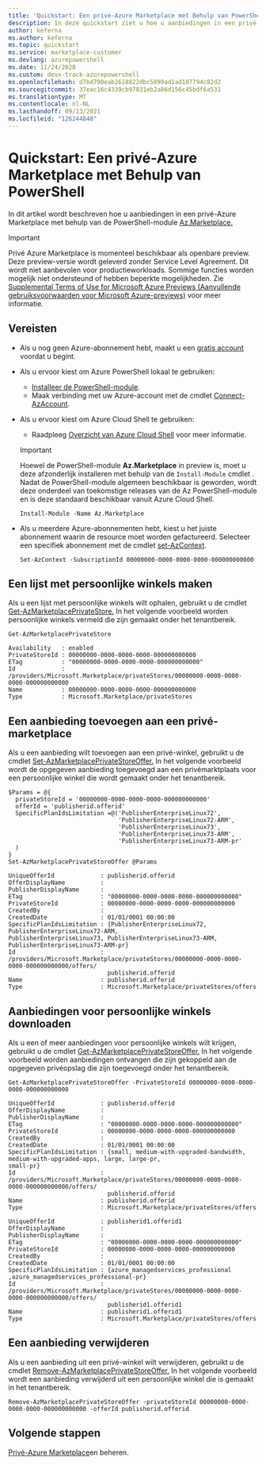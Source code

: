 ```yaml
---
title: 'Quickstart: Een privé-Azure Marketplace met Behulp van PowerShell'
description: In deze quickstart ziet u hoe u aanbiedingen in een privé-Azure Marketplace beheert met Azure PowerShell.
author: keferna
ms.author: keferna
ms.topic: quickstart
ms.service: marketplace-customer
ms.devlang: azurepowershell
ms.date: 11/24/2020
ms.custom: devx-track-azurepowershell
ms.openlocfilehash: d7bd790eab2618822dbc5099ad1ad107794c82d2
ms.sourcegitcommit: 37eac16c4339cb97831eb2a86d156c45bdf6a531
ms.translationtype: MT
ms.contentlocale: nl-NL
ms.lasthandoff: 09/13/2021
ms.locfileid: "126244848"
---
```

# <a name="quickstart-manage-a-private-azure-marketplace-using-powershell"></a>Quickstart: Een privé-Azure Marketplace met Behulp van PowerShell

In dit artikel wordt beschreven hoe u aanbiedingen in een privé-Azure Marketplace met behulp van de PowerShell-module [Az.Marketplace.](/powershell/module/az.marketplace)

> [!IMPORTANT]
> Privé Azure Marketplace is momenteel beschikbaar als openbare preview. Deze preview-versie wordt geleverd zonder Service Level Agreement. Dit wordt niet aanbevolen voor productieworkloads. Sommige functies worden mogelijk niet ondersteund of hebben beperkte mogelijkheden. Zie [Supplemental Terms of Use for Microsoft Azure Previews (Aanvullende gebruiksvoorwaarden voor Microsoft Azure-previews)](https://azure.microsoft.com/support/legal/preview-supplemental-terms/) voor meer informatie.

## <a name="requirements"></a>Vereisten

* Als u nog geen Azure-abonnement hebt, maakt u een [gratis account](https://azure.microsoft.com/free/) voordat u begint.

* Als u ervoor kiest om Azure PowerShell lokaal te gebruiken:
  * [Installeer de PowerShell-module](/powershell/azure/install-az-ps).
  * Maak verbinding met uw Azure-account met de cmdlet [Connect-AzAccount](/powershell/module/az.accounts/connect-azaccount).
* Als u ervoor kiest om Azure Cloud Shell te gebruiken:
  * Raadpleeg [Overzicht van Azure Cloud Shell](/azure/cloud-shell/overview) voor meer informatie.

  > [!IMPORTANT]
  > Hoewel de PowerShell-module **Az.Marketplace** in preview is, moet u deze afzonderlijk installeren met behulp van de `Install-Module` cmdlet . Nadat de PowerShell-module algemeen beschikbaar is geworden, wordt deze onderdeel van toekomstige releases van de Az PowerShell-module en is deze standaard beschikbaar vanuit Azure Cloud Shell.

  ```azurepowershell-interactive
  Install-Module -Name Az.Marketplace
  ```

* Als u meerdere Azure-abonnementen hebt, kiest u het juiste abonnement waarin de resource moet worden gefactureerd. Selecteer een specifiek abonnement met de cmdlet [set-AzContext](/powershell/module/az.accounts/set-azcontext).

  ```azurepowershell-interactive
  Set-AzContext -SubscriptionId 00000000-0000-0000-0000-000000000000
  ```

## <a name="list-private-stores"></a>Een lijst met persoonlijke winkels maken

Als u een lijst met persoonlijke winkels wilt ophalen, gebruikt u de cmdlet [Get-AzMarketplacePrivateStore.](/powershell/module/az.marketplace/get-azmarketplaceprivatestore) In het volgende voorbeeld worden persoonlijke winkels vermeld die zijn gemaakt onder het tenantbereik.

```azurepowershell-interactive
Get-AzMarketplacePrivateStore
```

```Output
Availability   : enabled
PrivateStoreId : 00000000-0000-0000-0000-000000000000
ETag           : "00000000-0000-0000-0000-000000000000"
Id             : /providers/Microsoft.Marketplace/privateStores/00000000-0000-0000-0000-000000000000
Name           : 00000000-0000-0000-0000-000000000000
Type           : Microsoft.Marketplace/privateStores
```

## <a name="add-an-offer-to-a-private-marketplace"></a>Een aanbieding toevoegen aan een privé-marketplace

Als u een aanbieding wilt toevoegen aan een privé-winkel, gebruikt u de cmdlet [Set-AzMarketplacePrivateStoreOffer.](/powershell/module/az.marketplace/set-azmarketplaceprivatestoreoffer) In het volgende voorbeeld wordt de opgegeven aanbieding toegevoegd aan een privémarktplaats voor een persoonlijke winkel die wordt gemaakt onder het tenantbereik.

```azurepowershell-interactive
$Params = @{
  privateStoreId = '00000000-0000-0000-0000-000000000000'
  offerId = 'publisherid.offerid'
  SpecificPlanIdsLimitation =@('PublisherEnterpriseLinux72',
                               'PublisherEnterpriseLinux72-ARM',
                               'PublisherEnterpriseLinux73',
                               'PublisherEnterpriseLinux73-ARM',
                               'PublisherEnterpriseLinux73-ARM-pr'
  )
}
Set-AzMarketplacePrivateStoreOffer @Params
```

```Output
UniqueOfferId             : publisherid.offerid
OfferDisplayName          :
PublisherDisplayName      :
ETag                      : "00000000-0000-0000-0000-000000000000"
PrivateStoreId            : 00000000-0000-0000-0000-000000000000
CreatedBy                 :
CreatedDate               : 01/01/0001 00:00:00
SpecificPlanIdsLimitation : {PublisherEnterpriseLinux72, PublisherEnterpriseLinux72-ARM,
PublisherEnterpriseLinux73, PublisherEnterpriseLinux73-ARM, PublisherEnterpriseLinux73-ARM-pr}
Id                        :
/providers/Microsoft.Marketplace/privateStores/00000000-0000-0000-0000-000000000000/offers/
                            publisherid.offerid
Name                      : publisherid.offerid
Type                      : Microsoft.Marketplace/privateStores/offers
```

## <a name="get-private-store-offers"></a>Aanbiedingen voor persoonlijke winkels downloaden

Als u een of meer aanbiedingen voor persoonlijke winkels wilt krijgen, gebruikt u de cmdlet [Get-AzMarketplacePrivateStoreOffer.](/powershell/module/az.marketplace/get-azmarketplaceprivatestoreoffer) In het volgende voorbeeld worden aanbiedingen ontvangen die zijn gekoppeld aan de opgegeven privéopslag die zijn toegevoegd onder het tenantbereik.

```azurepowershell-interactive
Get-AzMarketplacePrivateStoreOffer -PrivateStoreId 00000000-0000-0000-0000-000000000000
```

```Output
UniqueOfferId             : publisherid.offerid
OfferDisplayName          :
PublisherDisplayName      :
ETag                      : "00000000-0000-0000-0000-000000000000"
PrivateStoreId            : 00000000-0000-0000-0000-000000000000
CreatedBy                 :
CreatedDate               : 01/01/0001 00:00:00
SpecificPlanIdsLimitation : {small, medium-with-upgraded-bandwidth, medium-with-upgraded-apps, large, large-pr,
small-pr}
Id                        :
/providers/Microsoft.Marketplace/privateStores/00000000-0000-0000-0000-000000000000/offers/
                            publisherid.offerid
Name                      : publisherid.offerid
Type                      : Microsoft.Marketplace/privateStores/offers

UniqueOfferId             : publisherid1.offerid1
OfferDisplayName          :
PublisherDisplayName      :
ETag                      : "00000000-0000-0000-0000-000000000000"
PrivateStoreId            : 00000000-0000-0000-0000-000000000000
CreatedBy                 :
CreatedDate               : 01/01/0001 00:00:00
SpecificPlanIdsLimitation : {azure_managedservices_professional ,azure_managedservices_professional-pr}
Id                        :
/providers/Microsoft.Marketplace/privateStores/00000000-0000-0000-0000-000000000000/offers/
                            publisherid1.offerid1
Name                      : publisherid1.offerid1
Type                      : Microsoft.Marketplace/privateStores/offers
```

## <a name="remove-an-offer"></a>Een aanbieding verwijderen

Als u een aanbieding uit een privé-winkel wilt verwijderen, gebruikt u de cmdlet [Remove-AzMarketplacePrivateStoreOffer.](/powershell/module/az.marketplace/remove-azmarketplaceprivatestoreoffer) In het volgende voorbeeld wordt een aanbieding verwijderd uit een persoonlijke winkel die is gemaakt in het tenantbereik.

```azurepowershell-interactive
Remove-AzMarketplacePrivateStoreOffer -privateStoreId 00000000-0000-0000-0000-000000000000 -offerId publisherid.offerid
```

## <a name="next-steps"></a>Volgende stappen

[Privé-Azure Marketplace](create-manage-private-azure-marketplace.md)en beheren.